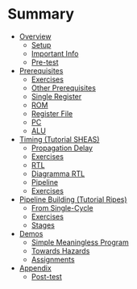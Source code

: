 # Summary

- [Overview](./0_overview.md)
    - [Setup](./0.1_setup.md)
    - [Important Info](./0.2_important_info.md)
    - [Pre-test](./0.3_pretest.md)
- [Prerequisites](./1_prerequisites.md)
    - [Exercises](./1.1_exercises.md) <!--- [Soluzioni](./1.2_soluzioni.md) -->
    - [Other Prerequisites](./1.3_other_prerequisites.md)
    - [Single Register](./1.4_single_register.md)
    - [ROM](./1.5_rom.md)
    - [Register File](./1.6_register_file.md)
    - [PC](./1.7_pc.md)
    - [ALU](./1.8_alu.md)
- [Timing (Tutorial SHEAS)](./2_timing.md)
    - [Propagation Delay](./2.1_propagation_delay.md)
    - [Exercises](./2.2_esercizi.md) <!-- - [Solutions](./2.4_soluzioni.md) -->
    - [RTL](./2.3_rtl.md)
    - [Diagramma RTL](./2.5_diagramma_rtl.md)
    - [Pipeline](./2.6_pipeline.md)
    - [Exercises](./2.7_esercizi.md) <!--- [Solutions](./2.8_soluzioni.md) -->
- [Pipeline Building (Tutorial Ripes)](./3_building_the_pipeline.md)
    - [From Single-Cycle](./3.1_from_singlecycle.md)
    - [Exercises](./3.2_exercises.md) <!-- - [Solutions](./3.3_solutions.md) -->
    - [Stages](./3.4_stages.md)
- [Demos](./4_demos.md)
    - [Simple Meaningless Program](./4.1_simple_meaningless_program.md)
    - [Towards Hazards](./4.2_towards_hazards.md)
    - [Assignments](./4.3_assignments.md)
- [Appendix](./5_appendix.md)
    - [Post-test](./5.1_posttest.md)